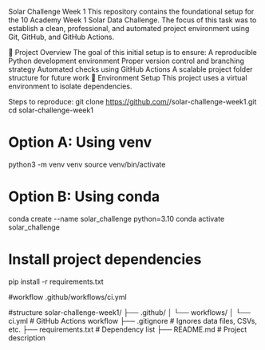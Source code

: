 Solar Challenge Week 1
This repository contains the foundational setup for the 10 Academy Week 1 Solar Data Challenge. The focus of this task was to establish a clean, professional, and automated project environment using Git, GitHub, and GitHub Actions.

🚀 Project Overview
The goal of this initial setup is to ensure:
 A reproducible Python development environment
 Proper version control and branching strategy
 Automated checks using GitHub Actions
 A scalable project folder structure for future work
 🔧 Environment Setup
This project uses a virtual environment to isolate dependencies.

Steps to reproduce:
git clone https://github.com/<your-username>/solar-challenge-week1.git
cd solar-challenge-week1

# Option A: Using venv
python3 -m venv venv
source venv/bin/activate

# Option B: Using conda
conda create --name solar_challenge python=3.10
conda activate solar_challenge

# Install project dependencies
pip install -r requirements.txt

#workflow
.github/workflows/ci.yml

#structure
solar-challenge-week1/
├── .github/
│   └── workflows/
│       └── ci.yml             # GitHub Actions workflow
├── .gitignore                 # Ignores data files, CSVs, etc.
├── requirements.txt           # Dependency list
├── README.md                  # Project description
